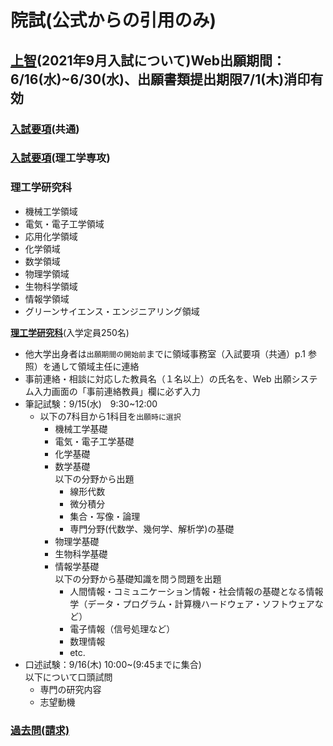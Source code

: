 # 院試(公式からの引用のみ)

## [上智](https://www.sophia.ac.jp/jpn/admissions/in_ad/index.html)(2021年9月入試について)Web出願期間：6/16(水)~6/30(水)、出願書類提出期限7/1(木)消印有効

### [入試要項](https://www.sophia.ac.jp/jpn/admissions/in_ad/ad_gaiyo/itd24t0000004k27-att/nyushiyoukou_20221006.pdf)(共通)
### [入試要項](https://www.sophia.ac.jp/jpn/admissions/in_ad/ad_gaiyo/itd24t0000004k27-att/9_2022ScienceAndTech.pdf)(理工学専攻)

### 理工学研究科
  - 機械工学領域
  - 電気・電子工学領域
  - 応用化学領域
  - 化学領域
  - 数学領域
  - 物理学領域
  - 生物科学領域
  - 情報学領域
  - グリーンサイエンス・エンジニアリング領域

**[理工学研究科](http://www.st.sophia.ac.jp/)**(入学定員250名)
- 他大学出身者は`出願期間の開始前`までに領域事務室（入試要項（共通）p.1 参照）を通して領域主任に連絡
- 事前連絡・相談に対応した教員名（１名以上）の氏名を、Web 出願システム入力画面の「事前連絡教員」欄に必ず入力
- 筆記試験：9/15(水)　9:30~12:00<br>
  - 以下の7科目から1科目を`出願時に選択`<br>
    - 機械工学基礎
    - 電気・電子工学基礎
    - 化学基礎
    - 数学基礎<br>
      以下の分野から出題
      - 線形代数
      - 微分積分
      - 集合・写像・論理
      - 専門分野(代数学、幾何学、解析学)の基礎
    - 物理学基礎
    - 生物科学基礎
    - 情報学基礎<br>
      以下の分野から基礎知識を問う問題を出題
      - 人間情報・コミュニケーション情報・社会情報の基礎となる情報学（データ・プログラム・計算機ハードウェア・ソフトウェアなど）
      - 電子情報（信号処理など）
      - 数理情報
      - etc.
- 口述試験：9/16(木) 10:00~(9:45までに集合)<br>
  以下について口頭試問
  - 専門の研究内容
  - 志望動機

### [過去問(請求)](https://www.sophia.ac.jp/jpn/admissions/in_ad/graduate_kakomon.html)
